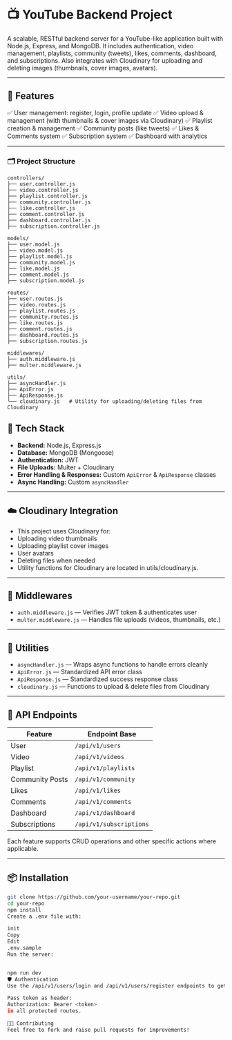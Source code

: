 # 📺 YouTube Backend Project

A scalable, RESTful backend server for a YouTube-like application built with Node.js, Express, and MongoDB.
It includes authentication, video management, playlists, community (tweets), likes, comments, dashboard, and subscriptions.
Also integrates with Cloudinary for uploading and deleting images (thumbnails, cover images, avatars).


---

## 🚀 Features

✅ User management: register, login, profile update
✅ Video upload & management (with thumbnails & cover images via Cloudinary)
✅ Playlist creation & management
✅ Community posts (like tweets)
✅ Likes & Comments system
✅ Subscription system
✅ Dashboard with analytics

---

### 🗂️ Project Structure

```text
controllers/
├── user.controller.js
├── video.controller.js
├── playlist.controller.js
├── community.controller.js
├── like.controller.js
├── comment.controller.js
├── dashboard.controller.js
├── subscription.controller.js

models/
├── user.model.js
├── video.model.js
├── playlist.model.js
├── community.model.js
├── like.model.js
├── comment.model.js
├── subscription.model.js

routes/
├── user.routes.js
├── video.routes.js
├── playlist.routes.js
├── community.routes.js
├── like.routes.js
├── comment.routes.js
├── dashboard.routes.js
├── subscription.routes.js

middlewares/
├── auth.middleware.js
├── multer.middleware.js

utils/
├── asyncHandler.js
├── ApiError.js
├── ApiResponse.js
└── cloudinary.js   # Utility for uploading/deleting files from Cloudinary
```



## 🧰 Tech Stack

- **Backend:** Node.js, Express.js
- **Database:** MongoDB (Mongoose)
- **Authentication:** JWT
- **File Uploads:** Multer + Cloudinary
- **Error Handling & Responses:** Custom `ApiError` & `ApiResponse` classes
- **Async Handling:** Custom `asyncHandler`

---

## ☁️ Cloudinary Integration
- This project uses Cloudinary for:
- Uploading video thumbnails
- Uploading playlist cover images
- User avatars
- Deleting files when needed
- Utility functions for Cloudinary are located in utils/cloudinary.js.


---

## 🔐 Middlewares

- `auth.middleware.js` — Verifies JWT token & authenticates user
- `multer.middleware.js` — Handles file uploads (videos, thumbnails, etc.)

---

## 🧪 Utilities

- `asyncHandler.js` — Wraps async functions to handle errors cleanly
- `ApiError.js` — Standardized API error class
- `ApiResponse.js` — Standardized success response class
- `cloudinary.js` — Functions to upload & delete files from Cloudinary

---

## 📝 API Endpoints

| Feature         | Endpoint Base        |
|-----------------|-----------------------|
| User            | `/api/v1/users`      |
| Video           | `/api/v1/videos`     |
| Playlist	      |  `/api/v1/playlists` | 
| Community Posts | `/api/v1/community`  |
| Likes           | `/api/v1/likes`      |
| Comments        | `/api/v1/comments`   |
| Dashboard       | `/api/v1/dashboard`  |
| Subscriptions   | `/api/v1/subscriptions` |

Each feature supports CRUD operations and other specific actions where applicable.

---

## 📦 Installation

```bash
git clone https://github.com/your-username/your-repo.git
cd your-repo
npm install
Create a .env file with:

init
Copy
Edit
.env.sample
Run the server:


npm run dev
🛡️ Authentication
Use the /api/v1/users/login and /api/v1/users/register endpoints to get JWT tokens.

Pass token as header:
Authorization: Bearer <token>
in all protected routes.

🧑‍💻 Contributing
Feel free to fork and raise pull requests for improvements!